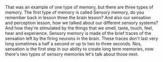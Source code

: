 That was an example of one type of memory, but there are three types of memory.
The first type of memory is called Sensory memory, do you remember back in
lesson three the brain lesson? And also our sensation and perception lesson,
how we talked about our different sensory systems? And how they're stimulated
by the things that we smell, taste, touch, feel, hear and experience. Sensory
memory is made of the brief traces of the sensation left by the firing neurons
in the brain. These traces don't last very long sometimes a half a second or up
to two to three seconds. Nos, sensation is the first step in our ability to
create long term memories, now there's two types of sensory memories let's talk
about those next.

